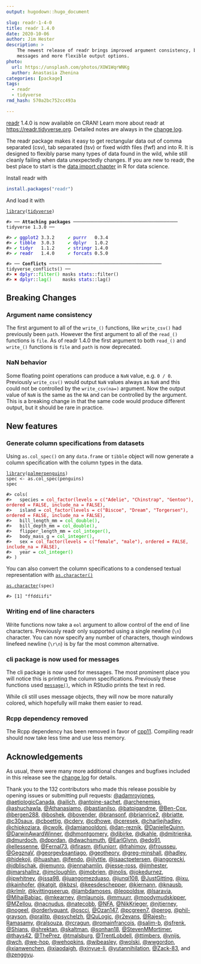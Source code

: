 ```yaml
---
output: hugodown::hugo_document

slug: readr-1-4-0
title: readr 1.4.0
date: 2020-10-06
author: Jim Hester
description: >
    The newest release of readr brings improved argument consistency, better
    messages and more flexible output options.
photo:
  url: https://unsplash.com/photos/XOW1WqrWNKg
  author: Anastasia Zhenina
categories: [package]
tags:
  - readr
  - tidyverse
rmd_hash: 570a2bc752cc493a

---
```


[readr](http://readr.tidyverse.org) 1.4.0 is now available on CRAN! Learn more about readr at <a href="https://readr.tidyverse.org" class="uri">https://readr.tidyverse.org</a>. Detailed notes are always in the [change log](https://readr.tidyverse.org/news/index.html#readr-1-4-0).

The readr package makes it easy to get rectangular data out of comma separated (csv), tab separated (tsv) or fixed width files (fwf) and into R. It is designed to flexibly parse many types of data found in the wild, while still cleanly failing when data unexpectedly changes. If you are new to readr, the best place to start is the [data import chapter](https://r4ds.had.co.nz/data-import.html) in R for data science.

Install readr with

``` r
install.packages("readr")
```

And load it with

<div class="highlight">

<pre class='chroma'><code class='language-r' data-lang='r'><span class='nf'><a href='https://rdrr.io/r/base/library.html'>library</a></span>(<span class='k'><a href='http://tidyverse.tidyverse.org'>tidyverse</a></span>)

<span class='c'>#&gt; ── <span style='font-weight: bold;'>Attaching packages</span><span> ─────────────────────────────────────── tidyverse 1.3.0 ──</span></span>

<span class='c'>#&gt; <span style='color: #00BB00;'>✔</span><span> </span><span style='color: #0000BB;'>ggplot2</span><span> 3.3.2     </span><span style='color: #00BB00;'>✔</span><span> </span><span style='color: #0000BB;'>purrr  </span><span> 0.3.4</span></span>
<span class='c'>#&gt; <span style='color: #00BB00;'>✔</span><span> </span><span style='color: #0000BB;'>tibble </span><span> 3.0.3     </span><span style='color: #00BB00;'>✔</span><span> </span><span style='color: #0000BB;'>dplyr  </span><span> 1.0.2</span></span>
<span class='c'>#&gt; <span style='color: #00BB00;'>✔</span><span> </span><span style='color: #0000BB;'>tidyr  </span><span> 1.1.2     </span><span style='color: #00BB00;'>✔</span><span> </span><span style='color: #0000BB;'>stringr</span><span> 1.4.0</span></span>
<span class='c'>#&gt; <span style='color: #00BB00;'>✔</span><span> </span><span style='color: #0000BB;'>readr  </span><span> 1.4.0     </span><span style='color: #00BB00;'>✔</span><span> </span><span style='color: #0000BB;'>forcats</span><span> 0.5.0</span></span>

<span class='c'>#&gt; ── <span style='font-weight: bold;'>Conflicts</span><span> ────────────────────────────────────────── tidyverse_conflicts() ──</span></span>
<span class='c'>#&gt; <span style='color: #BB0000;'>✖</span><span> </span><span style='color: #0000BB;'>dplyr</span><span>::</span><span style='color: #00BB00;'>filter()</span><span> masks </span><span style='color: #0000BB;'>stats</span><span>::filter()</span></span>
<span class='c'>#&gt; <span style='color: #BB0000;'>✖</span><span> </span><span style='color: #0000BB;'>dplyr</span><span>::</span><span style='color: #00BB00;'>lag()</span><span>    masks </span><span style='color: #0000BB;'>stats</span><span>::lag()</span></span>
</code></pre>

</div>

Breaking Changes
----------------

### Argument name consistency

The first argument to all of the `write_()` functions, like `write_csv()` had previously been `path`. However the first argument to all of the `read_()` functions is `file`. As of readr 1.4.0 the first argument to both `read_()` and `write_()` functions is `file` and `path` is now deprecated.

### NaN behavior

Some floating point operations can produce a `NaN` value, e.g. `0 / 0`. Previously `write_csv()` would output `NaN` values always as `NaN` and this could not be controlled by the `write_csv(na=)` argument. Now the output value of `NaN` is the same as the `NA` and can be controlled by the argument. This is a breaking change in that the same code would produce different output, but it should be rare in practice.

New features
------------

### Generate column specifications from datasets

Using `as.col_spec()` on any `data.frame` or `tibble` object will now generate a column specification with the column types in the data.

<div class="highlight">

<pre class='chroma'><code class='language-r' data-lang='r'><span class='nf'><a href='https://rdrr.io/r/base/library.html'>library</a></span>(<span class='k'><a href='https://allisonhorst.github.io/palmerpenguins/'>palmerpenguins</a></span>)
<span class='k'>spec</span> <span class='o'>&lt;-</span> <span class='nf'>as.col_spec</span>(<span class='k'>penguins</span>)
<span class='k'>spec</span>

<span class='c'>#&gt; cols(</span>
<span class='c'>#&gt;   species = <span style='color: #BB0000;'>col_factor(levels = c("Adelie", "Chinstrap", "Gentoo"), ordered = FALSE, include_na = FALSE)</span><span>,</span></span>
<span class='c'>#&gt;   island = <span style='color: #BB0000;'>col_factor(levels = c("Biscoe", "Dream", "Torgersen"), ordered = FALSE, include_na = FALSE)</span><span>,</span></span>
<span class='c'>#&gt;   bill_length_mm = <span style='color: #00BB00;'>col_double()</span><span>,</span></span>
<span class='c'>#&gt;   bill_depth_mm = <span style='color: #00BB00;'>col_double()</span><span>,</span></span>
<span class='c'>#&gt;   flipper_length_mm = <span style='color: #00BB00;'>col_integer()</span><span>,</span></span>
<span class='c'>#&gt;   body_mass_g = <span style='color: #00BB00;'>col_integer()</span><span>,</span></span>
<span class='c'>#&gt;   sex = <span style='color: #BB0000;'>col_factor(levels = c("female", "male"), ordered = FALSE, include_na = FALSE)</span><span>,</span></span>
<span class='c'>#&gt;   year = <span style='color: #00BB00;'>col_integer()</span></span>
<span class='c'>#&gt; )</span>
</code></pre>

</div>

You can also convert the column specifications to a condensed textual representation with [`as.character()`](https://rdrr.io/r/base/character.html)

<div class="highlight">

<pre class='chroma'><code class='language-r' data-lang='r'><span class='nf'><a href='https://rdrr.io/r/base/character.html'>as.character</a></span>(<span class='k'>spec</span>)

<span class='c'>#&gt; [1] "ffddiifi"</span>
</code></pre>

</div>

### Writing end of line characters

Write functions now take a `eol` argument to allow control of the end of line characters. Previously readr only supported using a single newline (`\n`) character. You can now specify any number of characters, though windows linefeed newline (`\r\n`) is by far the most common alternative.

### cli package is now used for messages

The cli package is now used for messages. The most prominent place you will notice this is printing the column specifications. Previously these functions used [`message()`](https://rdrr.io/r/base/message.html), which in RStudio prints the text in red.

While cli still uses message objects, they will now be more naturally colored, which hopefully will make them easier to read.

### Rcpp dependency removed

The Rcpp dependency has been removed in favor of [cpp11](https://cpp11.r-lib.org/). Compiling readr should now take less time and use less memory.

Acknowledgements
----------------

As usual, there were many more additional changes and bugfixes included in this release see the [change log](https://readr.tidyverse.org/news/index.html#readr-1-4-0) for details.

Thank you to the 132 contributors who made this release possible by opening issues or submitting pull requests: [@adamroyjones](https://github.com/adamroyjones), [@aetiologicCanada](https://github.com/aetiologicCanada), [@ailich](https://github.com/ailich), [@antoine-sachet](https://github.com/antoine-sachet), [@archenemies](https://github.com/archenemies), [@ashuchawla](https://github.com/ashuchawla), [@Athanasiamo](https://github.com/Athanasiamo), [@bastianilso](https://github.com/bastianilso), [@batpigandme](https://github.com/batpigandme), [@Ben-Cox](https://github.com/Ben-Cox), [@bergen288](https://github.com/bergen288), [@boshek](https://github.com/boshek), [@bovender](https://github.com/bovender), [@bransonf](https://github.com/bransonf), [@brianrice2](https://github.com/brianrice2), [@briatte](https://github.com/briatte), [@c30saux](https://github.com/c30saux), [@cboettig](https://github.com/cboettig), [@cderv](https://github.com/cderv), [@cdhowe](https://github.com/cdhowe), [@ceresek](https://github.com/ceresek), [@charliejhadley](https://github.com/charliejhadley), [@chipkoziara](https://github.com/chipkoziara), [@cwolk](https://github.com/cwolk), [@damianooldoni](https://github.com/damianooldoni), [@dan-reznik](https://github.com/dan-reznik), [@DanielleQuinn](https://github.com/DanielleQuinn), [@DarwinAwardWinner](https://github.com/DarwinAwardWinner), [@dhmontgomery](https://github.com/dhmontgomery), [@djbirke](https://github.com/djbirke), [@dkahle](https://github.com/dkahle), [@dmitrienka](https://github.com/dmitrienka), [@dmurdoch](https://github.com/dmurdoch), [@dpprdan](https://github.com/dpprdan), [@dwachsmuth](https://github.com/dwachsmuth), [@EarlGlynn](https://github.com/EarlGlynn), [@edo91](https://github.com/edo91), [@ellessenne](https://github.com/ellessenne), [@Fernal73](https://github.com/Fernal73), [@firasm](https://github.com/firasm), [@fjuniorr](https://github.com/fjuniorr), [@frahimov](https://github.com/frahimov), [@frousseu](https://github.com/frousseu), [@GegznaV](https://github.com/GegznaV), [@georgevbsantiago](https://github.com/georgevbsantiago), [@geotheory](https://github.com/geotheory), [@greg-minshall](https://github.com/greg-minshall), [@hadley](https://github.com/hadley), [@hidekoji](https://github.com/hidekoji), [@huashan](https://github.com/huashan), [@ifendo](https://github.com/ifendo), [@ijlyttle](https://github.com/ijlyttle), [@isaactpetersen](https://github.com/isaactpetersen), [@jangorecki](https://github.com/jangorecki), [@jdblischak](https://github.com/jdblischak), [@jemunro](https://github.com/jemunro), [@jennahamlin](https://github.com/jennahamlin), [@jesse-ross](https://github.com/jesse-ross), [@jimhester](https://github.com/jimhester), [@jmarshallnz](https://github.com/jmarshallnz), [@jmcloughlin](https://github.com/jmcloughlin), [@jmobrien](https://github.com/jmobrien), [@jnolis](https://github.com/jnolis), [@jokedurnez](https://github.com/jokedurnez), [@jpwhitney](https://github.com/jpwhitney), [@jssa98](https://github.com/jssa98), [@juangomezduaso](https://github.com/juangomezduaso), [@junqi108](https://github.com/junqi108), [@JustGitting](https://github.com/JustGitting), [@jxu](https://github.com/jxu), [@kainhofer](https://github.com/kainhofer), [@katgit](https://github.com/katgit), [@kbzsl](https://github.com/kbzsl), [@keesdeschepper](https://github.com/keesdeschepper), [@kiernann](https://github.com/kiernann), [@knausb](https://github.com/knausb), [@krlmlr](https://github.com/krlmlr), [@kvittingseerup](https://github.com/kvittingseerup), [@lambdamoses](https://github.com/lambdamoses), [@leopoldsw](https://github.com/leopoldsw), [@lsaravia](https://github.com/lsaravia), [@MihaiBabiac](https://github.com/MihaiBabiac), [@mkearney](https://github.com/mkearney), [@mlaunois](https://github.com/mlaunois), [@mmuurr](https://github.com/mmuurr), [@moodymudskipper](https://github.com/moodymudskipper), [@MZellou](https://github.com/MZellou), [@nacnudus](https://github.com/nacnudus), [@natecobb](https://github.com/natecobb), [@NFA](https://github.com/NFA), [@NikKrieger](https://github.com/NikKrieger), [@njtierney](https://github.com/njtierney), [@nogeel](https://github.com/nogeel), [@orderlyquant](https://github.com/orderlyquant), [@oscci](https://github.com/oscci), [@Ozan147](https://github.com/Ozan147), [@pcgreen7](https://github.com/pcgreen7), [@perog](https://github.com/perog), [@phil-grayson](https://github.com/phil-grayson), [@pralitp](https://github.com/pralitp), [@psychelzh](https://github.com/psychelzh), [@QuLogic](https://github.com/QuLogic), [@r2evans](https://github.com/r2evans), [@Rajesh-Ramasamy](https://github.com/Rajesh-Ramasamy), [@ralsouza](https://github.com/ralsouza), [@rcragun](https://github.com/rcragun), [@romainfrancois](https://github.com/romainfrancois), [@salim-b](https://github.com/salim-b), [@sfrenk](https://github.com/sfrenk), [@Shians](https://github.com/Shians), [@shrektan](https://github.com/shrektan), [@skaltman](https://github.com/skaltman), [@sonhan18](https://github.com/sonhan18), [@StevenMMortimer](https://github.com/StevenMMortimer), [@thays42](https://github.com/thays42), [@ThePrez](https://github.com/ThePrez), [@tmalsburg](https://github.com/tmalsburg), [@TrentLobdell](https://github.com/TrentLobdell), [@ttimbers](https://github.com/ttimbers), [@vnijs](https://github.com/vnijs), [@wch](https://github.com/wch), [@we-hop](https://github.com/we-hop), [@wehopkins](https://github.com/wehopkins), [@wibeasley](https://github.com/wibeasley), [@wolski](https://github.com/wolski), [@wwgordon](https://github.com/wwgordon), [@xianwenchen](https://github.com/xianwenchen), [@xiaodaigh](https://github.com/xiaodaigh), [@xinyue-li](https://github.com/xinyue-li), [@yutannihilation](https://github.com/yutannihilation), [@Zack-83](https://github.com/Zack-83), and [@zenggyu](https://github.com/zenggyu).

